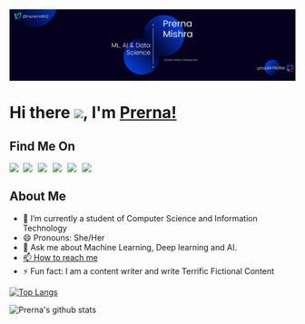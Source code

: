 <img src="https://github.com/M-PRERNA/M-PRERNA/blob/main/Linkedin%20%23thegoldenink.png" align="center">

# Hi there <img src="https://github.com/TheDudeThatCode/TheDudeThatCode/blob/master/Assets/Hi.gif" width="29px">, I'm [Prerna!](https://github.com/M-PRERNA)
## Find Me On

<a href="https://www.linkedin.com/in/m-prerna/">
  <img align="left" width="24px" src="https://cdn.jsdelivr.net/npm/simple-icons@v3/icons/linkedin.svg"  />
</a>
<a href="https://twitter.com/mprerna802">
  <img align="left" width="26px" src="https://cdn.jsdelivr.net/npm/simple-icons@v3/icons/twitter.svg" />
</a>
<a href="mailto:mprerna802@gmail.com">
  <img align="left" width="26px" src="https://cdn.jsdelivr.net/npm/simple-icons@v3/icons/gmail.svg" />
</a>
<a href="https://dev.to/mprerna">
  <img align="left" width="26px" src="https://cdn.jsdelivr.net/npm/simple-icons@3.13.0/icons/dev-dot-to.svg" />
</a>
<a href="https://auth.geeksforgeeks.org/user/mprerna802/profile">
  <img align="left" width="26px" src="https://cdn.jsdelivr.net/npm/simple-icons@3.13.0/icons/geeksforgeeks.svg" />
</a>
<a href="https://www.hackerrank.com/mprerna802">
  <img align="left" width="26px" src="https://cdn.jsdelivr.net/npm/simple-icons@3.13.0/icons/hackerrank.svg" />
</a>

<br>

## About Me 
* 🌱 I’m currently a student of Computer Science and Information Technology 
* 😄 Pronouns: She/Her
* 💬 Ask me about Machine Learning, Deep learning and AI. 
* <a href="https://m-prerna.github.io/myportfolio/"> 📫 How to reach me</a>
* ⚡ Fun fact: I am a content writer and write Terrific Fictional Content

[![Top Langs](https://github-readme-stats.vercel.app/api/top-langs/?username=m-prerna&layout=compact?hide=jupyter%20notebook)](https://github.com/m-prernagithub-readme-stats)
<br />

<div>
   
![Prerna's github stats](https://github-readme-stats.vercel.app/api?username=m-prerna&show_icons=true&hide_border=true&theme=highcontrast)

</div>



<!--
**M-PRERNA/M-PRERNA** is a ✨ _special_ ✨ repository because its `README.md` (this file) appears on your GitHub profile.

Here are some ideas to get you started:

- 🔭 I’m currently working on ...
- 🌱 I’m currently learning ...
- 👯 I’m looking to collaborate on ...
- 🤔 I’m looking for help with ...
- 💬 Ask me about ...
- 📫 How to reach me: ...
- 😄 Pronouns: ...
- ⚡ Fun fact: ...
-->
